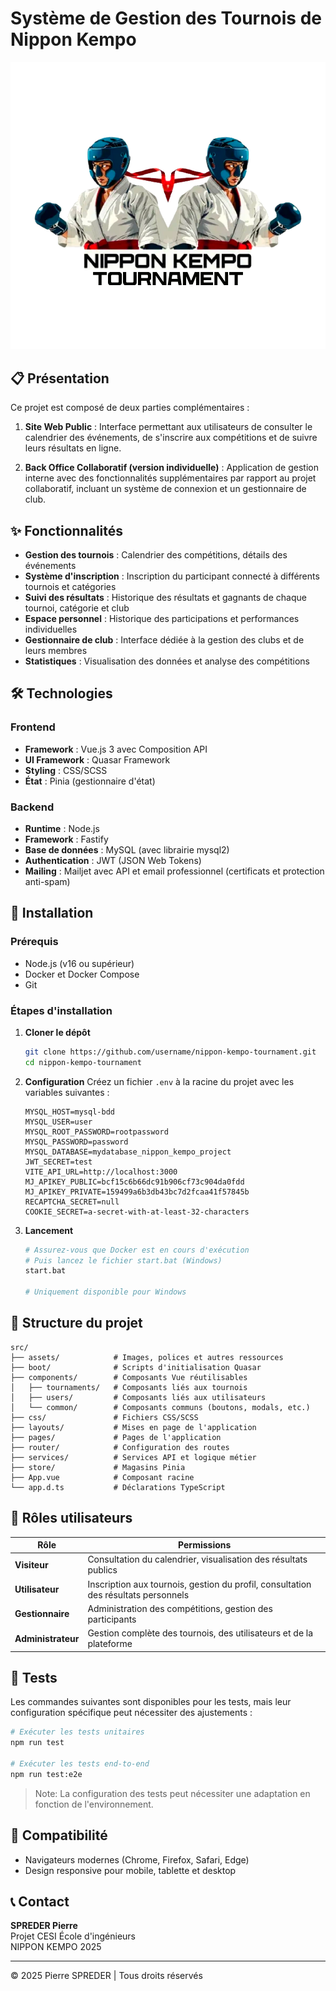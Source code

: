 # Système de Gestion des Tournois de Nippon Kempo

![Logo Nippon Kempo](./src/assets/logo.png)

## 📋 Présentation

Ce projet est composé de deux parties complémentaires :

1. **Site Web Public** : Interface permettant aux utilisateurs de consulter le calendrier des événements, de s'inscrire aux compétitions et de suivre leurs résultats en ligne.

2. **Back Office Collaboratif (version individuelle)** : Application de gestion interne avec des fonctionnalités supplémentaires par rapport au projet collaboratif, incluant un système de connexion et un gestionnaire de club.

## ✨ Fonctionnalités

- **Gestion des tournois** : Calendrier des compétitions, détails des événements
- **Système d'inscription** : Inscription du participant connecté à différents tournois et catégories
- **Suivi des résultats** : Historique des résultats et gagnants de chaque tournoi, catégorie et club
- **Espace personnel** : Historique des participations et performances individuelles
- **Gestionnaire de club** : Interface dédiée à la gestion des clubs et de leurs membres
- **Statistiques** : Visualisation des données et analyse des compétitions

## 🛠️ Technologies

### Frontend
- **Framework** : Vue.js 3 avec Composition API
- **UI Framework** : Quasar Framework
- **Styling** : CSS/SCSS
- **État** : Pinia (gestionnaire d'état)

### Backend
- **Runtime** : Node.js
- **Framework** : Fastify
- **Base de données** : MySQL (avec librairie mysql2)
- **Authentication** : JWT (JSON Web Tokens)
- **Mailing** : Mailjet avec API et email professionnel (certificats et protection anti-spam)

## 🚀 Installation

### Prérequis
- Node.js (v16 ou supérieur)
- Docker et Docker Compose
- Git

### Étapes d'installation

1. **Cloner le dépôt**
   ```bash
   git clone https://github.com/username/nippon-kempo-tournament.git
   cd nippon-kempo-tournament
   ```

2. **Configuration**
   Créez un fichier `.env` à la racine du projet avec les variables suivantes :
   ```
   MYSQL_HOST=mysql-bdd
   MYSQL_USER=user
   MYSQL_ROOT_PASSWORD=rootpassword
   MYSQL_PASSWORD=password
   MYSQL_DATABASE=mydatabase_nippon_kempo_project
   JWT_SECRET=test
   VITE_API_URL=http://localhost:3000
   MJ_APIKEY_PUBLIC=bcf15c6b66dc91b906cf73c904da0fdd
   MJ_APIKEY_PRIVATE=159499a6b3db43bc7d2fcaa41f57845b
   RECAPTCHA_SECRET=null
   COOKIE_SECRET=a-secret-with-at-least-32-characters
   ```

3. **Lancement**
   ```bash
   # Assurez-vous que Docker est en cours d'exécution
   # Puis lancez le fichier start.bat (Windows)
   start.bat
   
   # Uniquement disponible pour Windows
   ```

## 📁 Structure du projet

```
src/
├── assets/            # Images, polices et autres ressources
├── boot/              # Scripts d'initialisation Quasar
├── components/        # Composants Vue réutilisables
│   ├── tournaments/   # Composants liés aux tournois
│   ├── users/         # Composants liés aux utilisateurs
│   └── common/        # Composants communs (boutons, modals, etc.)
├── css/               # Fichiers CSS/SCSS
├── layouts/           # Mises en page de l'application
├── pages/             # Pages de l'application
├── router/            # Configuration des routes
├── services/          # Services API et logique métier
├── store/             # Magasins Pinia
├── App.vue            # Composant racine
└── app.d.ts           # Déclarations TypeScript
```

## 👥 Rôles utilisateurs

| Rôle | Permissions |
|------|-------------|
| **Visiteur** | Consultation du calendrier, visualisation des résultats publics |
| **Utilisateur** | Inscription aux tournois, gestion du profil, consultation des résultats personnels |
| **Gestionnaire** | Administration des compétitions, gestion des participants |
| **Administrateur** | Gestion complète des tournois, des utilisateurs et de la plateforme |

## 🧪 Tests

Les commandes suivantes sont disponibles pour les tests, mais leur configuration spécifique peut nécessiter des ajustements :

```bash
# Exécuter les tests unitaires
npm run test

# Exécuter les tests end-to-end
npm run test:e2e
```

> Note: La configuration des tests peut nécessiter une adaptation en fonction de l'environnement.

## 📱 Compatibilité

- Navigateurs modernes (Chrome, Firefox, Safari, Edge)
- Design responsive pour mobile, tablette et desktop

## 📞 Contact

**SPREDER Pierre**  
Projet CESI École d'ingénieurs  
NIPPON KEMPO 2025

---

&copy; 2025 Pierre SPREDER | Tous droits réservés
